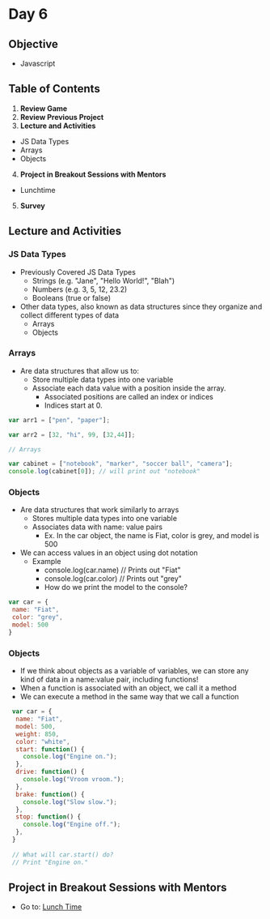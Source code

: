 # Day 6

## Objective
- Javascript

## Table of Contents
1. **Review Game**
2. **Review Previous Project**
3. **Lecture and Activities**
  * JS Data Types 
  * Arrays
  * Objects
4. **Project in Breakout Sessions with Mentors**
  * Lunchtime
5. **Survey**

## Lecture and Activities

### JS Data Types 
* Previously Covered JS Data Types
  * Strings (e.g. "Jane", "Hello World!", "Blah") 
  * Numbers (e.g. 3, 5, 12, 23.2)
  * Booleans (true or false) 
* Other data types, also known as data structures since they organize and collect different types of data
  * Arrays
  * Objects


### Arrays
* Are data structures that allow us to:
  * Store multiple data types into one variable
  * Associate each data value with a position inside the array.
    * Associated positions are called an index or indices
    * Indices start at 0.

```javascript
var arr1 = ["pen", "paper"];

var arr2 = [32, "hi", 99, [32,44]];

// Arrays

var cabinet = ["notebook", "marker", "soccer ball", "camera"];
console.log(cabinet[0]); // will print out "notebook"

```

### Objects 
* Are data structures that work similarly to arrays
  * Stores multiple data types into one variable
  * Associates data with name: value pairs
    * Ex. In the car object, the name is Fiat, color is grey, and model is 500
* We can access values in an object using dot notation 
  * Example 
    * console.log(car.name) // Prints out "Fiat" 
    * console.log(car.color) // Prints out "grey" 
    * How do we print the model to the console? 

 ```javascript
 var car = {
  name: "Fiat",
  color: "grey",
  model: 500
 }
 ```
 
 ### Objects 
 * If we think about objects as a variable of variables, we can store any kind of data in a name:value pair, including functions! 
 * When a function is associated with an object, we call it a method
 * We can execute a method in the same way that we call a function

```javascript
 var car = {
  name: "Fiat",
  model: 500,
  weight: 850,
  color: "white",
  start: function() {
    console.log("Engine on.");
  },
  drive: function() {
    console.log("Vroom vroom.");
  },
  brake: function() {
    console.log("Slow slow.");
  },
  stop: function() {
    console.log("Engine off.");
  },
 }
 
 // What will car.start() do?
 // Print "Engine on."
```
 
 
## Project in Breakout Sessions with Mentors
* Go to: [Lunch Time](https://github.com/junior-devleague/lunchtime)
